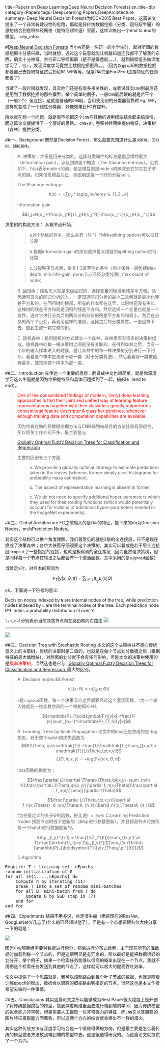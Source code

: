 title=Papers on Deep Learning(Deep Neural Decision Forests)
en_title=dlp
category=Papers
tags=DeepLearning,Papers,DeepArchitecture
summary=Deep Neural Decision Forests为ICCV2015 Best Paper，这篇论文提出了一个非常有建设性的思路，那就是将传统数据挖掘（分类、回归超牛逼）的思想结合到卷积神经网络（提特征超牛逼）里面，这样训练出一个end to end的模型。
<ep_info>

#[Deep Neural Decision Forests](http://159.226.251.229/videoplayer/ICCV15_DeepNDF_main.pdf?ich_u_r_i=797f17ed493abb53dc4505786ba4e3d9&ich_s_t_a_r_t=0&ich_e_n_d=0&ich_k_e_y=1645098914750763572491&ich_t_y_p_e=1&ich_d_i_s_k_i_d=7&ich_u_n_i_t=1)
当小w还是一名研一的小学生时，就对所谓的数据挖掘十分感兴趣，当时就想，通过这个玩意就能让机器知道连我都不了解我的东西，确实十分神奇。奈何研二导师离职（是不是很悲剧。。。），就到隔壁组去做深度学习了，哎~，发现深度学习竟然比数据挖掘更吊。。。（因为以前认知的数据挖掘都要自己去提取特征然后扔给`RF`,`SVM`等等，但是`CNN`完全End2End连提特征的任务都省了）

当做了一段时间就发现，其实他们还是有很多相关性的，或者说其实`CNN`到最后还是用到了数据挖掘的那些模型。举个简单的例子，一般`CNN`最后跟的就是若干个（一般2个）全连接，这就是普通的`DNN`啊，当用使用别的分类器替换时 eg. `SVM`，这样就变成了一个线性分类器，好像效果比FC有提升。

所以就在想一个问题，就是能不能把这个`CNN`与其他的通用模型结合起来搞事情，而这篇论文就提供了一个很好的思路。 `CNN`+`DT`, 卷积神经网络提供特征，决策树（森林）提供分类。


##一、Background
既然是Decision Forest，那么就要先知道什么是`决策树`、`回归树`、`随机森林`。

>A. 决策树：大多是用来分类的。选择分类属性的标准是信息增益最大（Information gain），涉及到熵这个概念（The Shannon entropy）。公式如下，h(s)表示node s的熵，信息增益则是node s的熵减去它的左右子节点的熵。如果信息增益为正，则说明这是一个好的分裂split。 

>The Shannon entropy:
>
>$$h(s)=-\sum p_y*log(p_y) where y\in \{1,2...k\}$$
>
>Information gain:
>
>$$I_j=H(s_j)-\frac{s_j^R}{s_j}H(s_j^R)-\frac{s_j^L}{s_j}H(s_j^L)$$
>
决策树的构造方法： 从根节点开始， 
>>a.N个M维的样本，那么共有（N-1）*M种splitting options可以将其分裂
> 
>>b.根据information gain的原则选择最大增益的splitting option进行分裂
> 
>>c.分裂到子节点后，重复1-3直至停止条件（停止条件一般包括Max depth, min info-gain, pure(节点已经分类纯净), max count of node）

>B. 回归树：顾名思义就是来做回归的，选择变量的标准用残差平方和。熟悉通常意义的回归分析的人，一定知道回归分析的最小二乘解就是最小化残差平方和的。在回归树的根部，所有的样本都在这里，此时树还没有生长，这棵树的残差平方和就是回归的残差平方和。然后选择一个变量也就是一个属性，通过它进行分类后的两部分的分别的残差平方和的和最小。然后在分叉的两个节点处，再利用这样的准则，选择之后的分类属性。一直这样下去，直到生成一颗完整的树。 
>
>C. 随机森林：是用随机的方式建立一个森林，森林里面有很多的决策树组成，随机森林的每一棵决策树之间是没有关联的。在得到森林之后，当有一个新的输入样本进入的时候，就让森林中的每一棵决策树分别进行一下判断，看看这个样本应该属于哪一类（对于分类算法），然后看看哪一类被选择最多，就预测这个样本为那一类。

##二、Introduction
先传达一个重要的思想：翻译成中文也很简单，就是你深度学习这么牛逼就是因为你把提特征和具体问题揉到了一起，搞e2e（end to end）。
><font color=red>One of the consolidated findings of modern, (very) deep learning approaches is that their joint and unified way of learning feature representations together with their classifiers greatly outperforms conventional feature descriptor & classifier pipelines, whenever enough training data and computation capabilities are available.</font>


>因为作者在做的将数据挖掘方法与CNN端到端结合的方法比较有原创性，所以相关工作介绍不多，最主要是与

>[Globally Optimal Fuzzy Decision Trees for Classification and Regression](http://cse.hcmut.edu.vn/~chauvtn/data_mining/Reading/Chapter%204%20-%20Classification/1999%20Globally%20optimal%20fuzzy%20decision%20trees%20for%20classification%20and%20regression.pdf)

>主要的区别有三个方面
>
>>a. We provide a globally optimal strategy to estimate predictions taken in the leaves (whereas former simply uses histograms for probability mass estimation). 
>
>>b. The aspect of representation learning is absent in former 
>
>>c. We do not need to specify additional hyper-parameters which they used for their routing functions (which would potentially account for millions of additional hyper-parameters needed in the ImageNet experiments).

##三、Global Architecture
FC之前输入的是`CNN`的特征，接下来的dn为Decision Nodes，πn为Prediction Nodes。

其实这个结构可以换个角度理解，我们最常见的就是2层的全连接层，只不是现在换成了决策森林；各位大侠再仔细观察这个决策树，其实可以看成是若干层全连接层`dropout`了一些指定的连接，也就是极稀疏的全连接层（因为虽然是决策树，但是同样每一个节点在输出之后都会有一个激活函数，文中采用的是`sigmoid`函数）

当给定x时，对样本的预测为

$$\mathbb{P}_T[y|x,\Theta ,\pi ]=\sum _{\mathit{l}\in \boldsymbol{L}}\pi_{\mathit{l}_y}\mu _\mathit{l}(x|\Theta)$$

ok，下面说一下符号的意义:

Decision nodes indexed by `N` are internal nodes of the tree, while prediction nodes indexed by `L` are the terminal nodes of the tree. Each prediction node l∈L holds a probability distribution πl over Y.

`l↙n`, `n↘l`分别表示当前决策节点向左路由和向右路由
![](http://i.imgur.com/pZwIXOI.png)

---
![](http://i.imgur.com/dMXvdYa.png)

##三、Decision Tree with Stochastic Routing
本文的这个决策树并不是向传统意义上的决策树，传统的决策时是二值的，也就是在每个节点划分数据之后（根据特征的最大熵增益），对后面的划分就不会有任何影响，但是本文的决策树使用的是<font color=red>概率决策树</font>，当然这也是它与 _[Globally Optimal Fuzzy Decision Trees for Classification and Regression](http://cse.hcmut.edu.vn/~chauvtn/data_mining/Reading/Chapter%204%20-%20Classification/1999%20Globally%20optimal%20fuzzy%20decision%20trees%20for%20classification%20and%20regression.pdf)_最大的区别。

>A. Decision nodes && Forest
>
>$$d_n(x;\Theta)=\sigma (f_n(x;\Theta)) $$
>
>`σ`是`sigmoid`函数，每一个决策节点之后都要经过这个激活函数，`f`为一个输入维度到一维实数空间的一个映射即X→R.
>
>$$\mathbb{P}_{\boldsymbol{F}}[y|x]=\frac{1}{k}\sum_{h=1}^k\mathbb{P}_{T_h}[y|x]$$

>B. Learning Trees by Back-Propagation
>论文中的loss还是使用的是-log损失，对于整个batch的损失函数为
>$$R(\Theta, \pi;\mathfrak{T})=\frac{1}{\mathfrak{T}}\sum_{(x,y)\in \mathfrak{T}}L(\Theta,\pi;x,y)$$
>$$L(\Theta,\pi;x,y) = -log(\mathbb{P}_{\boldsymbol{T}}[y|x,\Theta,\pi])$$
>
>loss函数的梯度为：
>
>$$\frac{\partial L}{\partial \Theta}(\Theta,\pi;x,y)=\sum_{n\in N}\frac{\partial L(\Theta,\pi;x,y)}{\partial f_n(x;\Theta)}\frac{\partial f_n(x;\Theta)}{\partial \Theta}$$
>
>$$\frac{\partial L(\Theta,\pi;x,y)}{\partial f_n(x;\Theta)}=d_n(x;\Theta)A_{n_r}-\bar{d_n}(x;\Theta)A_{n_l}$$
>
>f为任意定义的关于Θ的函数，好比说`f = Θx+b`
>C.Learning Prediction Nodes
>预测节点时线下更新的（非bp进行参数更新），并且预测节点时按照每一个batch进行数据更新的。
>
>$$\pi_{l_y}^{t+1} = \frac{1}{Z_l^{(t)}}\sum_{(x,y') \in T}\frac{\textrm{1}_{y=y'}\pi_{l_y}^{(t)}\mu_l(x|\Theta)}{\mathbb{P}_{\boldsymbol{T}}[y|x,\Theta,\pi^{(t)}]}$$

>D.Algorithm
<pre class="brush:cpp;">
Require: T : training set, nEpochs
random initialization of Θ
for all i∈{1....,nEpochs} do
	Compute π by iterating (11)
	break T into a set of random mini-batches
	for all B: mini-batch from T do
		Update Θ by SGD step in (7)
	end for
end for
</pre>

##四、Experiments
结果不用多说，肯定很牛逼（但是现在的ResNet，GoogLeNet(V几忘了)什么的已经超过他了），但是有一个点想要跟各位大侠分享一下的就是：

![](http://i.imgur.com/UVQAHaM.png)

因为小w项目组需要对数据进行划分，然后进行分布式检索，由于现在所有的库数据时加载到每一个节点的，但是这很明显是有冗余的，所以最好是能把数据很好的划分开，举个例子，如果一个检索任务能够以很高的概率出现在一个节点，我就不用把这个检索任务发送到其他的节点了，这样就可以极大的提高吞吐效率。

论文中提供了一个思路就是，我可以控制路由到每个叶子节点的数据，也就是随着训练epoch的增加，数据会以很高的概率路由到指定的节点，当然这也是本文作者希望去做的一件事情。

##五、Conclusions
其实这篇论文之所以能够成为Best Paper很大程度上是开创了将传统数据挖掘的模型，放到深度网络里面去进行端到端的学习，因为传统模型的拟合能力非常强，但是需要人工提取一些非常强力的特征，而`CNN`又以其超强的图片特征提取能力而著称，所以这两个方向的结合就会擦出不一样的烟火。

其实这种传统方法与深度学习结合是一个很值得做的方向，但是最主要是怎么将传统的模型或者方法放到端到端的模型中去，这是很值得研究的。而这篇论文就提供了一个方向。